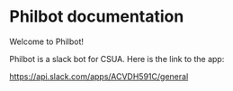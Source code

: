 # Philbot documentation

Welcome to Philbot!

Philbot is a slack bot for CSUA. Here is the link to the app:

<https://api.slack.com/apps/ACVDH591C/general>
